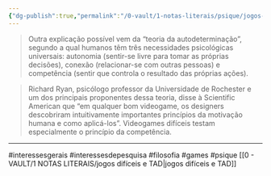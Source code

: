 ```yaml
---
{"dg-publish":true,"permalink":"/0-vault/1-notas-literais/psique/jogos-dificeis-e-tad-insumo/","tags":["interessesgerais","interessesdepesquisa","filosofia","games","psique"],"dgHomeLink":true,"dgShowLocalGraph":true,"dgShowFileTree":true,"dgEnableSearch":true}
---
```


> Outra explicação possível vem da “teoria da autodeterminação”, segundo a qual humanos têm três necessidades psicológicas universais: autonomia (sentir-se livre para tomar as próprias decisões), conexão (relacionar-se com outras pessoas) e competência (sentir que controla o resultado das próprias ações).

> Richard Ryan, psicólogo professor da Universidade de Rochester e um dos principais proponentes dessa teoria, disse à Scientific American que “em qualquer bom videogame, os designers descobriram intuitivamente importantes princípios da motivação humana e como aplicá-los”. Videogames difíceis testam especialmente o princípio da competência.

---
#interessesgerais #interessesdepesquisa #filosofia #games #psique
[[0 - VAULT/1 NOTAS LITERAIS/jogos difíceis e TAD\|jogos difíceis e TAD]]

